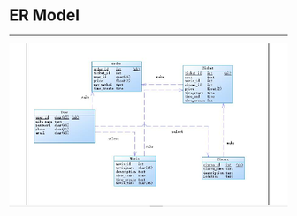 # ER Model

---



![](https://github.com/Movie-ticket-Sale-System/DashBoard/raw/master/image/系统ER模型.jpg) 

